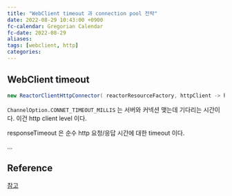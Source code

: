 ```yaml
---
title: "WebClient timeout 과 connection pool 전략"
date: 2022-08-29 10:43:00 +0900
fc-calendar: Gregorian Calendar
fc-date: 2022-08-29
aliases: 
tags: [webclient, http]
categories: 
---
```


## WebClient timeout

```java
new ReactorClientHttpConnector( reactorResourceFactory, httpClient -> httpClient .option(ChannelOption.CONNECT_TIMEOUT_MILLIS, 5000) .doOnConnected(connection -> connection.addHandlerLast(new ReadTimeoutHandler(5) ).addHandlerLast(new WriteTimeoutHandler(5)) ).responseTimeout(Duration.ofSeconds(5)) // 0.9.11 부터 추가 );
```

`ChannelOption.CONNET_TIMEOUT_MILLIS` 는 서버와 커넥션 맺는데 기다리는 시간이다. 이건 http client level 이다.

responseTimeout 은 순수 http 요청/응답 시간에 대한 timeout 이다.

...

## Reference

[참고](https://yangbongsoo.tistory.com/30)
